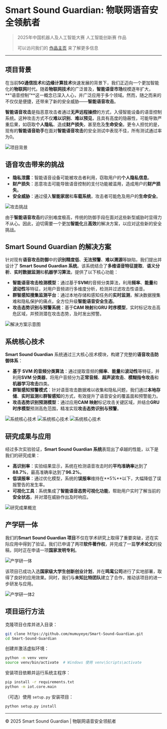 # Smart Sound Guardian: 物联网语音安全领航者

> 2025年中国机器人及人工智能大赛 人工智能创新赛 作品
>
> 可以访问我们的 [作品主页](https://andyqiu2004.github.io/SmartSoundGuardian/) 来了解更多信息

---

## 项目背景

在当前**5G通信技术**和**边缘计算技术**快速发展的背景下，我们正迈向一个更加智能化的**物联网**时代。随着**物联网技术**的广泛普及，**智能语音市场**规模逐年扩大，**“语音控制”**这一概念已深入人心，并广泛应用于多个领域。然而，随之而来的不仅仅是便捷，还带来了新的安全威胁——**智能语音攻击**。

**智能语音攻击**是指恶意攻击者通过**无声远程操控**的方式，入侵智能设备的语音控制系统。这种攻击方式不仅**难以识别**、**难以预见**，且具有高度的隐蔽性，可能导致严重后果，如窃取**个人隐私**、造成**财产损失**，甚至危及**生命安全**。更令人担忧的是，现有的**智能语音助手**在面对**智能语音攻击**的安全测试中表现不佳，所有测试通过率为0。

![项目背景](images/background.png)

## 语音攻击带来的挑战

- **隐私泄露**：智能语音设备可能被攻击者利用，窃取用户的**个人隐私信息**。
- **财产损失**：恶意攻击可能导致语音控制的支付功能被滥用，造成用户的**财产损失**。
- **安全威胁**：通过侵入**智能家居**和**车载系统**，攻击者可能危及用户的**生命安全**。

![攻击挑战](images/attack.png)

由于**智能语音攻击**的识别难度极高，传统的防御手段在面对这些新型威胁时显得力不从心。因此，迫切需要一个更加**智能化**且**高效**的解决方案，以应对这些新的安全挑战。

## Smart Sound Guardian 的解决方案

针对现有**语音攻击防御**中的**识别精度低**、**无法预警**、**难以溯源**等缺陷，我们提出并设计了 **Smart Sound Guardian 系统**。该系统结合了**多维语音特征提取**、**语义分析**、**实时数据监测**和**机器学习算法**，提供了以下核心功能：

- **智能语音攻击检测模型**：通过基于**SVM**的音频分类算法，利用**频率**、**能量**和**波动性**等特征，对用户音频进行多维度分析，检测并过滤攻击性语音。
- **群智感知搜集监测平台**：通过本地存储和感知任务的**实时监测**，解决数据搜集难和隐私保护的痛点，全方位升级**智能语音安全生态**。
- **攻击态势识别与预警系统**：基于**CAM 映射**和**GRU 时序模型**，实时标记攻击高危区域，并预测潜在攻击态势，及时发出预警。

![解决方案示意图](images/solution.png)

## 系统核心技术

**Smart Sound Guardian** 系统通过三大核心技术模块，构建了完整的**语音攻击防御体系**：

- **基于 SVM 的音频分类算法**：通过提取音频的**频率**、**能量**和**波动性**等特征，并利用**SVM 分类器**，将用户音频分为**正常音频**、**超声波攻击**、**模糊指令攻击**和**机器学习攻击**四类。
- **群智感知预警模式**：针对语音攻击数据难以收集和隐私问题，我们通过**本地存储**、**实时监测**和**群智感知**的方式，有效提升了语音安全的覆盖面和预警能力。
- **攻击态势识别预测模型**：通过应用**CAM 映射**标记攻击关键区域，并结合**GRU 时序模型**预测高危范围，精准实现**攻击态势识别与预警**。

![系统核心技术](images/technical1.png) ![系统核心技术](images/technical2.png) ![系统核心技术](images/technical3.png)

## 研究成果与应用

经过多次实验验证，**Smart Sound Guardian 系统**表现出了卓越的性能，以下是我们的研究成果：

- **高识别率**：实验结果显示，系统在检测语音攻击时的**平均准确率**达到了**88.7%**，最高准确率达到了**96.2%**。
- **低误报率**：通过优化模型，系统的**误报率**维持在**5%**以下，大幅降低了误报警告的发生率。
- **可视化工具**：系统集成了**智能语音态势可视化功能**，帮助用户实时了解当前的**安全状态**，并对潜在威胁作出及时响应。

![研究成果概览](images/result.png)

## 产学研一体

我们的**Smart Sound Guardian 项目**不仅在学术研究上取得了重要突破，还在实际应用中得到了验证。我们已申请了两项**软件著作权**，并完成了一篇**学术论文**的投稿，同时正在申请一项**国家发明专利**。

![产学研一体](images/chan.png)

该项目已成功入选**国家级大学生创新创业计划**，并在**鸣鸾公司**进行了实地部署，取得了良好的应用效果。同时，我们与**未知比特团队**建立了合作，推动该项目的进一步研发与应用。

![产学研一体2](images/chan2.png)

## 项目运行方法

克隆项目仓库并进入目录：

```bash
git clone https://github.com/mumuyeye/Smart-Sound-Guardian.git
cd Smart-Sound-Guardian
```

创建并激活虚拟环境：

```bash
python -m venv venv
source venv/bin/activate  # Windows 使用 venv\Scripts\activate
```

安装项目依赖并运行系统主程序：

```bash
pip install -r requirements.txt
python -m iot.core.main
```

（可选）使用 `setup.py` 安装项目：

```bash
python setup.py install
```

---

&copy; 2025 Smart Sound Guardian | 物联网语音安全领航者
